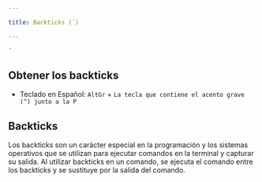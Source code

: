 ```yaml
---

title: Backticks (´)

---
```


<Card>
    
```bash
´
```

</Card>
<Card>
    
## Obtener los backticks

<Tabs>
    
<TabItem value='Windows' label='Windows'>

- Teclado en Español: `AltGr` + `La tecla que contiene el acento grave (^) junto a la P`

</TabItem>
    
</Tabs>


</Card>

<Card>

## Backticks

Los backticks son un carácter especial en la programación y los sistemas operativos que se utilizan para ejecutar comandos en la terminal y capturar su salida. Al utilizar backticks en un comando, se ejecuta el comando entre los backticks y se sustituye por la salida del comando.

</Card>